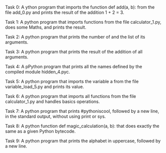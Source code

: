 Task 0: A ython program that imports the function def add(a, b): from the file add_0.py and prints the result of the addition 1 + 2 = 3.

Task 1: A python program that imports functions from the file calculator_1.py, does some Maths, and prints the result.

Task 2: A python program that prints the number of and the list of its arguments.

Task 3: A python program that prints the result of the addition of all arguments.

Task 4: A pPython program that prints all the names defined by the compiled module hidden_4.pyc.

Task 5: A python program that imports the variable a from the file variable_load_5.py and prints its value.

Task 6: A python program that imports all functions from the file calculator_1.py and handles basics operations.

Task 7: A python program that prints #pythoniscool, followed by a new line, in the standard output, without using print or sys.

Task 8: A python function def magic_calculation(a, b): that does exactly the same as a given Python bytecode.

Task 9: A python program that prints the alphabet in uppercase, followed by a new line.
